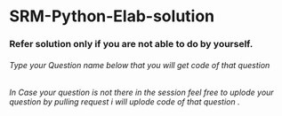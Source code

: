 # SRM-Python-Elab-solution

### Refer solution only if you are not able to do by yourself.

###### Type your Question name below that you will get code of that question 
###### In Case your question is not there in the session feel free to uplode your question by pulling request i will uplode code of that question .
